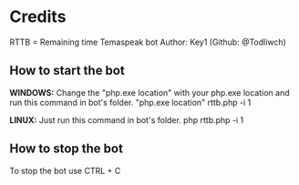 # Credits
RTTB = Remaining time Temaspeak bot
Author: Key1 (Github: @Todliwch)

## How to start the bot
**WINDOWS:** Change the "php.exe location" with your php.exe location and run this command in bot's folder.
"php.exe location" rttb.php -i 1

**LINUX:** Just run this command in bot's folder.
php rttb.php -i 1

## How to stop the bot
To stop the bot use CTRL + C
